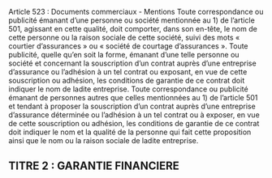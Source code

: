 Article 523 : Documents commerciaux - Mentions
Toute correspondance ou publicité émanant d’une personne ou société mentionnée au 1) de l’article 501, agissant en cette qualité, doit comporter, dans son en-tête, le nom de cette personne ou la raison sociale de cette société, suivi des mots « courtier d’assurances » ou « société de courtage d’assurances ». Toute publicité, quelle qu’en soit la forme, émanant d’une telle personne ou société et concernant la souscription d’un contrat auprès d’une entreprise d’assurance ou l’adhésion à un tel contrat ou exposant, en vue de cette souscription ou adhésion, les conditions de garantie de ce contrat doit indiquer le nom de ladite entreprise.
Toute correspondance ou publicité émanant de personnes autres que celles mentionnées au 1) de l’article 501 et tendant à proposer la souscription d’un contrat auprès d’une entreprise d’assurance déterminée ou l’adhésion à un tel contrat ou à exposer, en vue de cette souscription ou adhésion, les conditions de garantie de ce contrat doit indiquer le nom et la qualité de la personne qui fait cette proposition ainsi que le nom ou la raison sociale de ladite entreprise.
## TITRE 2 : GARANTIE FINANCIERE